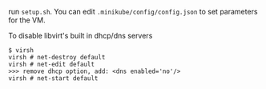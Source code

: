 run `setup.sh`. You can edit `.minikube/config/config.json` to set parameters for the VM.

To disable libvirt's built in dhcp/dns servers
```
$ virsh
virsh # net-destroy default
virsh # net-edit default
>>> remove dhcp option, add: <dns enabled='no'/>
virsh # net-start default
```
